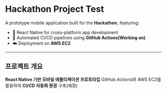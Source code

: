 # Hackathon Project Test

A prototype mobile application built for the **Hackathon**, featuring:

- 📱 React Native for cross-platform app development  
- 🚀 Automated CI/CD pipelines using **GitHub Actions(Working on)**  
- ☁️ Deployment on **AWS EC2**

---

## 프로젝트 개요

**React Native 기반 모바일 애플리케이션 프로토타입**
GitHub Actions와 AWS EC2를 활용하여 **CI/CD 자동화 환경** 구축(예정)
